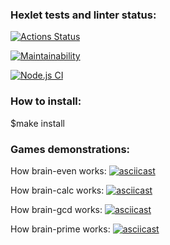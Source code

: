 
### Hexlet tests and linter status:
[![Actions Status](https://github.com/askorutin26/frontend-project-lvl1/workflows/hexlet-check/badge.svg)](https://github.com/askorutin26/frontend-project-lvl1/actions)

[![Maintainability](https://api.codeclimate.com/v1/badges/341dd28fb6f5ec5ad776/maintainability)](https://codeclimate.com/github/askorutin26/frontend-project-lvl1/maintainability)

[![Node.js CI](https://github.com/askorutin26/frontend-project-lvl1/actions/workflows/node.js.yml/badge.svg?branch=main)](https://github.com/askorutin26/frontend-project-lvl1/actions/workflows/node.js.yml)

### How to install:
$make install 

### Games demonstrations:
How brain-even works:
[![asciicast](https://asciinema.org/a/412987.svg)](https://asciinema.org/a/412987)

How brain-calc works:
[![asciicast](https://asciinema.org/a/414233.svg)](https://asciinema.org/a/414233)

How brain-gcd works:
[![asciicast](https://asciinema.org/a/414543.svg)](https://asciinema.org/a/414543)

How brain-prime works:
[![asciicast](https://asciinema.org/a/415006.svg)](https://asciinema.org/a/415006)